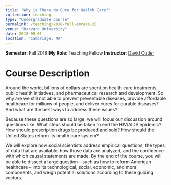 ```yaml
---
title: "Why is There No Cure for Health Care?"
collection: teaching
type: "Undergraduate Course"
permalink: /teaching/2018-fall-emreas-20
venue: "Harvard University"
date: 2018-09-01	
location: "Cambridge, MA"
---
```


**Semester**: Fall 2018
**My Role**: Teaching Fellow
**Instructor**: <a href="https://scholar.harvard.edu/cutler/home" target="_blank">David Cutler</a>


# Course Description

 Around the world, billions of dollars are spent on health care treatments, public health initiatives, and pharmaceutical research and development. So why are we still not able to prevent preventable diseases, provide affordable healthcare for millions of people, and deliver cures for curable diseases? And what are the best ways to address these issues?

Because these questions are so large, we will focus our discussion around questions like: What steps should be taken to end the HIV/AIDS epidemic? How should prescription drugs be produced and sold? How should the United States reform its health care system?

We will explore how social scientists address empirical questions, the types of data that are available, how those data are analyzed, and the confidence with which causal statements are made. By the end of the course, you will be able to dissect a large question – such as how to reform American healthcare – into its technological, social, economic, and moral components, and weigh potential solutions according to these guiding vectors.
